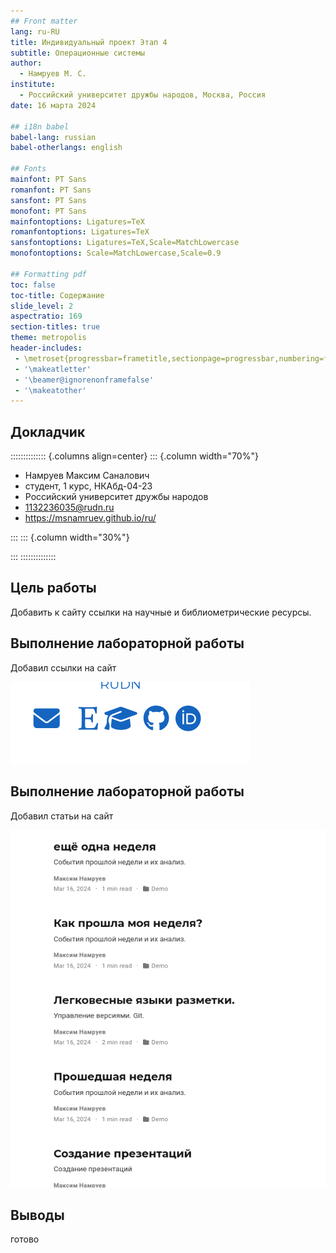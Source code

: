 ```yaml
---
## Front matter
lang: ru-RU
title: Индивидуальный проект Этап 4
subtitle: Операционные системы
author:
  - Намруев М. С.
institute:
  - Российский университет дружбы народов, Москва, Россия
date: 16 марта 2024

## i18n babel
babel-lang: russian
babel-otherlangs: english

## Fonts
mainfont: PT Sans
romanfont: PT Sans
sansfont: PT Sans
monofont: PT Sans
mainfontoptions: Ligatures=TeX
romanfontoptions: Ligatures=TeX
sansfontoptions: Ligatures=TeX,Scale=MatchLowercase
monofontoptions: Scale=MatchLowercase,Scale=0.9

## Formatting pdf
toc: false
toc-title: Содержание
slide_level: 2
aspectratio: 169
section-titles: true
theme: metropolis
header-includes:
 - \metroset{progressbar=frametitle,sectionpage=progressbar,numbering=fraction}
 - '\makeatletter'
 - '\beamer@ignorenonframefalse'
 - '\makeatother'
---
```




## Докладчик

:::::::::::::: {.columns align=center}
::: {.column width="70%"}

  * Намруев Максим Саналович
  * студент, 1 курс, НКАбд-04-23
  * Российский университет дружбы народов
  * [1132236035@rudn.ru](mailto:1132236035@rudn.ru)
  * <https://msnamruev.github.io/ru/>

:::
::: {.column width="30%"}

:::
::::::::::::::

## Цель работы

Добавить к сайту ссылки на научные и библиометрические ресурсы.

## Выполнение лабораторной работы

Добавил ссылки на сайт

![Сслыки](image/1.png)

## Выполнение лабораторной работы

Добавил статьи на сайт

![Статьи](image/2.png)

## Выводы

готово


